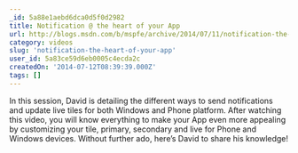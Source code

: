 ```yaml
---
_id: 5a88e1aebd6dca0d5f0d2982
title: Notification @ the heart of your App
url: http://blogs.msdn.com/b/mspfe/archive/2014/07/11/notification-the-heart-of-your-app.aspx
category: videos
slug: 'notification-the-heart-of-your-app'
user_id: 5a83ce59d6eb0005c4ecda2c
createdOn: '2014-07-12T08:39:39.000Z'
tags: []
---
```


In this session, David is detailing the different ways to send notifications and update live tiles for both Windows and Phone platform. After watching this video, you will know everything to make your App even more appealing by customizing your tile, primary, secondary and live for Phone and Windows devices. Without further ado, here’s David to share his knowledge!
